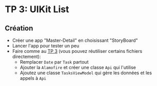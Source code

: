 # TP 3: UIKit List

## Création

- Créer une app "Master-Detail" en choisissant "StoryBoard"
- Lancer l'app pour tester un peu
- Faire comme au [TP 3](tp_3.md) (vous pouvez réutiliser certains fichiers directement):
  - Remplacer `Date` par `Task` partout
  - Ajouter la `Alamofire` et créer une classe `Api` qui l'utilise
  - Ajoutez une classe `TasksViewModel` qui gère les données et les appels à `Api`
